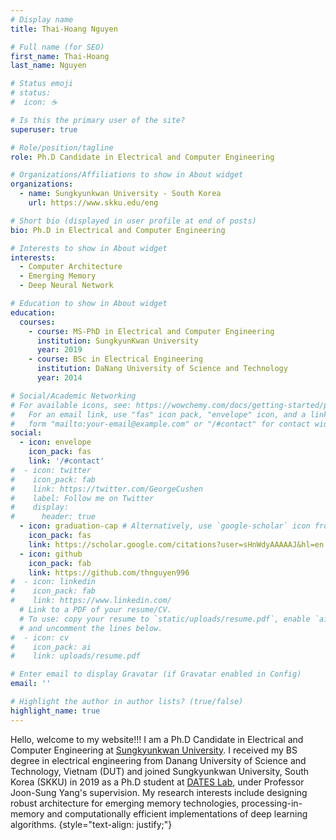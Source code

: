 ```yaml
---
# Display name
title: Thai-Hoang Nguyen

# Full name (for SEO)
first_name: Thai-Hoang
last_name: Nguyen

# Status emoji
# status:
#  icon: ☕️

# Is this the primary user of the site?
superuser: true

# Role/position/tagline
role: Ph.D Candidate in Electrical and Computer Engineering

# Organizations/Affiliations to show in About widget
organizations:
  - name: Sungkyunkwan University - South Korea
    url: https://www.skku.edu/eng

# Short bio (displayed in user profile at end of posts)
bio: Ph.D in Electrical and Computer Engineering

# Interests to show in About widget
interests:
  - Computer Architecture
  - Emerging Memory
  - Deep Neural Network 

# Education to show in About widget
education:
  courses:
    - course: MS-PhD in Electrical and Computer Engineering
      institution: SungkyunKwan University
      year: 2019
    - course: BSc in Electrical Engineering
      institution: DaNang University of Science and Technology
      year: 2014

# Social/Academic Networking
# For available icons, see: https://wowchemy.com/docs/getting-started/page-builder/#icons
#   For an email link, use "fas" icon pack, "envelope" icon, and a link in the
#   form "mailto:your-email@example.com" or "/#contact" for contact widget.
social:
  - icon: envelope
    icon_pack: fas
    link: '/#contact'
#  - icon: twitter
#    icon_pack: fab
#    link: https://twitter.com/GeorgeCushen
#    label: Follow me on Twitter
#    display:
#      header: true
  - icon: graduation-cap # Alternatively, use `google-scholar` icon from `ai` icon pack
    icon_pack: fas
    link: https://scholar.google.com/citations?user=sHnWdyAAAAAJ&hl=en
  - icon: github
    icon_pack: fab
    link: https://github.com/thnguyen996
#  - icon: linkedin
#    icon_pack: fab
#    link: https://www.linkedin.com/
  # Link to a PDF of your resume/CV.
  # To use: copy your resume to `static/uploads/resume.pdf`, enable `ai` icons in `params.yaml`,
  # and uncomment the lines below.
#  - icon: cv
#    icon_pack: ai
#    link: uploads/resume.pdf

# Enter email to display Gravatar (if Gravatar enabled in Config)
email: ''

# Highlight the author in author lists? (true/false)
highlight_name: true
---
```


Hello, welcome to my website!!! I am a Ph.D Candidate in Electrical and Computer Engineering at
[Sungkyunkwan University](https://www.skku.edu/eng). I received my BS degree in electrical engineering from Danang University of
Science and Technology, Vietnam (DUT) and joined Sungkyunkwan
University, South Korea (SKKU) in 2019 as a Ph.D student at [DATES
Lab](https://sites.google.com/yonsei.ac.kr/dates/), under Professor Joon-Sung Yang's supervision. My research interests include designing robust
architecture for emerging memory technologies, processing-in-memory and computationally efficient implementations of deep learning algorithms.
{style="text-align: justify;"}
